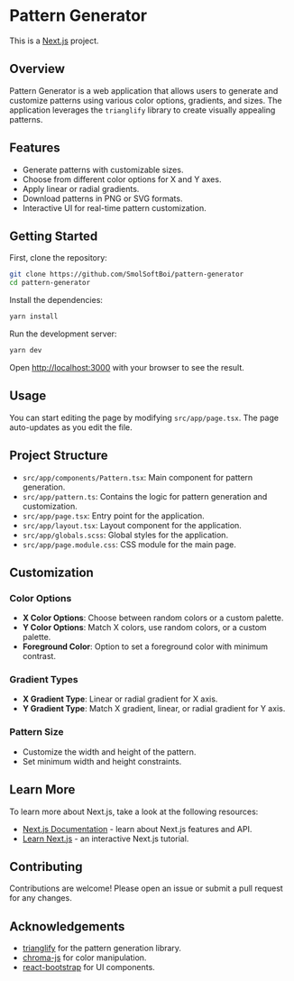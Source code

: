 # Pattern Generator

This is a [Next.js](https://nextjs.org/) project.

## Overview

Pattern Generator is a web application that allows users to generate and customize patterns using various color options, gradients, and sizes. The application leverages the `trianglify` library to create visually appealing patterns.

## Features

- Generate patterns with customizable sizes.
- Choose from different color options for X and Y axes.
- Apply linear or radial gradients.
- Download patterns in PNG or SVG formats.
- Interactive UI for real-time pattern customization.

## Getting Started

First, clone the repository:

```bash
git clone https://github.com/SmolSoftBoi/pattern-generator
cd pattern-generator
```

Install the dependencies:

```bash
yarn install
```

Run the development server:

```bash
yarn dev
```

Open [http://localhost:3000](http://localhost:3000) with your browser to see the result.

## Usage

You can start editing the page by modifying `src/app/page.tsx`. The page auto-updates as you edit the file.

## Project Structure

- `src/app/components/Pattern.tsx`: Main component for pattern generation.
- `src/app/pattern.ts`: Contains the logic for pattern generation and customization.
- `src/app/page.tsx`: Entry point for the application.
- `src/app/layout.tsx`: Layout component for the application.
- `src/app/globals.scss`: Global styles for the application.
- `src/app/page.module.css`: CSS module for the main page.

## Customization

### Color Options

- **X Color Options**: Choose between random colors or a custom palette.
- **Y Color Options**: Match X colors, use random colors, or a custom palette.
- **Foreground Color**: Option to set a foreground color with minimum contrast.

### Gradient Types

- **X Gradient Type**: Linear or radial gradient for X axis.
- **Y Gradient Type**: Match X gradient, linear, or radial gradient for Y axis.

### Pattern Size

- Customize the width and height of the pattern.
- Set minimum width and height constraints.

## Learn More

To learn more about Next.js, take a look at the following resources:

- [Next.js Documentation](https://nextjs.org/docs) - learn about Next.js features and API.
- [Learn Next.js](https://nextjs.org/learn) - an interactive Next.js tutorial.

## Contributing

Contributions are welcome! Please open an issue or submit a pull request for any changes.

## Acknowledgements

- [trianglify](https://github.com/qrohlf/trianglify) for the pattern generation library.
- [chroma-js](https://gka.github.io/chroma.js/) for color manipulation.
- [react-bootstrap](https://react-bootstrap.github.io/) for UI components.
